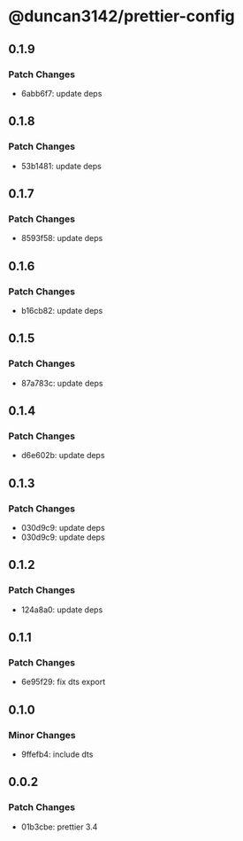 # @duncan3142/prettier-config

## 0.1.9

### Patch Changes

- 6abb6f7: update deps

## 0.1.8

### Patch Changes

- 53b1481: update deps

## 0.1.7

### Patch Changes

- 8593f58: update deps

## 0.1.6

### Patch Changes

- b16cb82: update deps

## 0.1.5

### Patch Changes

- 87a783c: update deps

## 0.1.4

### Patch Changes

- d6e602b: update deps

## 0.1.3

### Patch Changes

- 030d9c9: update deps
- 030d9c9: update deps

## 0.1.2

### Patch Changes

- 124a8a0: update deps

## 0.1.1

### Patch Changes

- 6e95f29: fix dts export

## 0.1.0

### Minor Changes

- 9ffefb4: include dts

## 0.0.2

### Patch Changes

- 01b3cbe: prettier 3.4

